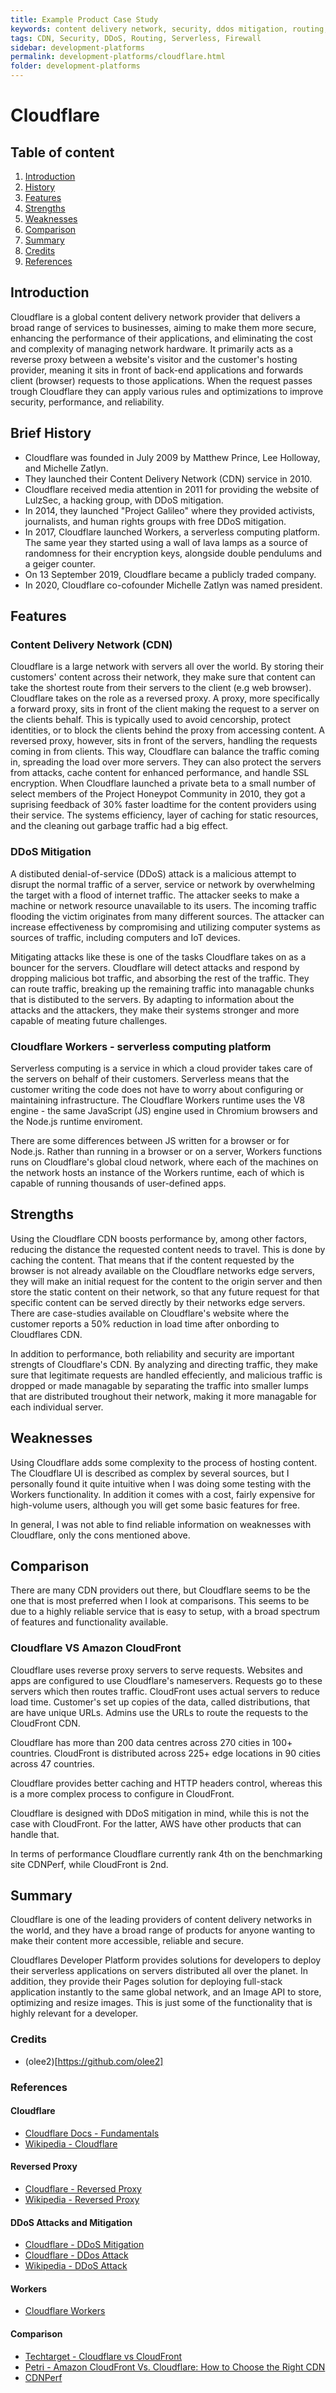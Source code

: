 ```yaml
---
title: Example Product Case Study
keywords: content delivery network, security, ddos mitigation, routing, serverless code, firewall
tags: CDN, Security, DDoS, Routing, Serverless, Firewall
sidebar: development-platforms
permalink: development-platforms/cloudflare.html
folder: development-platforms
---
```


# Cloudflare

## Table of content

1. [Introduction](#introduction)
2. [History](#brief-history)
3. [Features](#features)
4. [Strengths](#strengths)
5. [Weaknesses](#weaknesses)
6. [Comparison](#comparison)
7. [Summary](#summary)
8. [Credits](#credits)
9. [References](#references)

## Introduction

Cloudflare is a global content delivery network provider that delivers a broad range of services to businesses, aiming to make them more secure, enhancing the performance of their applications, and eliminating the cost and complexity of managing network hardware. It primarily acts as a reverse proxy between a website's visitor and the customer's hosting provider, meaning it sits in front of back-end applications and forwards client (browser) requests to those applications. When the request passes trough Cloudflare they can apply various rules and optimizations to improve security, performance, and reliability.

## Brief History

- Cloudflare was founded in July 2009 by Matthew Prince, Lee Holloway, and Michelle Zatlyn.
- They launched their Content Delivery Network (CDN) service in 2010.
- Cloudflare received media attention in 2011 for providing the website of LulzSec, a hacking group, with DDoS mitigation. 
- In 2014, they launched "Project Galileo" where they provided activists, journalists, and human rights groups with free DDoS mitigation. 
- In 2017, Cloudflare launched Workers, a serverless computing platform. The same year they started using a wall of lava lamps as a source of randomness for their encryption keys, alongside double pendulums and a geiger counter.   
- On 13 September 2019, Cloudflare became a publicly traded company. 
- In 2020, Cloudflare co-cofounder Michelle Zatlyn was named president. 

## Features

### Content Delivery Network (CDN)

Cloudflare is a large network with servers all over the world. By storing their customers' content across their network, they make sure that content can take the shortest route from their servers to the client (e.g web browser). Cloudflare takes on the role as a reversed proxy. A proxy, more specifically a forward proxy, sits in front of the client making the request to a server on the clients behalf. This is typically used to avoid cencorship, protect identities, or to block the clients behind the proxy from accessing content. A reversed proxy, however, sits in front of the servers, handling the requests coming in from clients. This way, Cloudflare can balance the traffic coming in, spreading the load over more servers. They can also protect the servers from attacks, cache content for enhanced performance, and handle SSL encryption. When Cloudflare launched a private beta to a small number of select members of the Project Honeypot Community in 2010, they got a suprising feedback of 30% faster loadtime for the content providers using their service. The systems efficiency, layer of caching for static resources, and the cleaning out garbage traffic had a big effect.

### DDoS Mitigation

A distibuted denial-of-service (DDoS) attack is a malicious attempt to disrupt the normal traffic of a server, service or network by overwhelming the target with a flood of internet traffic. The attacker seeks to make a machine or network resource unavailable to its users. The incoming traffic flooding the victim originates from many different sources. The attacker can increase effectiveness by compromising and utilizing computer systems as sources of traffic, including computers and IoT devices. 

Mitigating attacks like these is one of the tasks Cloudflare takes on as a bouncer for the servers. Cloudflare will detect attacks and respond by dropping malicious bot traffic, and absorbing the rest of the traffic. They can route traffic, breaking up the remaining traffic into managable chunks that is distibuted to the servers. By adapting to information about the attacks and the attackers, they make their systems stronger and more capable of meating future challenges. 

### Cloudflare Workers - serverless computing platform

Serverless computing is a service in which a cloud provider takes care of the servers on behalf of their customers. Serverless means that the customer writing the code does not have to worry about configuring or maintaining infrastructure. The Cloudflare Workers runtime uses the V8 engine - the same JavaScript (JS) engine used in Chromium browsers and the Node.js runtime enviroment. 

There are some differences between JS written for a browser or for Node.js. Rather than running in a browser or on a server, Workers functions runs on Cloudflare's global cloud network, where each of the machines on the network hosts an instance of the Workers runtime, each of which is capable of running thousands of user-defined apps. 

## Strengths

Using the Cloudflare CDN boosts performance by, among other factors, reducing the distance the requested content needs to travel. This is done by caching the content. That means that if the content requested by the browser is not already available on the Cloudflare networks edge servers, they will make an initial request for the content to the origin server and then store the static content on their network, so that any future request for that specific content can be served directly by their networks edge servers. There are case-studies available on Cloudflare's website where the customer reports a 50% reduction in load time after onbording to Cloudflares CDN. 

In addition to performance, both reliability and security are important strengts of Cloudflare's CDN. By analyzing and directing traffic, they make sure that legitimate requests are handled effeciently, and malicious traffic is dropped or made managable by separating the traffic into smaller lumps that are distributed troughout their network, making it more managable for each individual server. 

## Weaknesses

Using Cloudflare adds some complexity to the process of hosting content. The Cloudflare UI is described as complex by several sources, but I personally found it quite intuitive when I was doing some testing with the Workers functionality.
In addition it comes with a cost, fairly expensive for high-volume users, although you will get some basic features for free. 

In general, I was not able to find reliable information on weaknesses with Cloudflare, only the cons mentioned above. 

## Comparison

There are many CDN providers out there, but Cloudflare seems to be the one that is most preferred when I look at comparisons. This seems to be due to a highly reliable service that is easy to setup, with a broad spectrum of features and functionality available. 

### Cloudflare VS Amazon CloudFront

Cloudflare uses reverse proxy servers to serve requests. Websites and apps are configured to use Cloudflare's nameservers. Requests go to these servers which then routes traffic. CloudFront uses actual servers to reduce load time. Customer's set up copies of the data, called distributions, that are have unique URLs. Admins use the URLs to route the requests to the CloudFront CDN. 

Cloudflare has more than 200 data centres across 270 cities in 100+ countries. CloudFront is distributed across 225+ edge locations in 90 cities across 47 countries. 

Cloudflare provides better caching and HTTP headers control, whereas this is a more complex process to configure in CloudFront. 

Cloudflare is designed with DDoS mitigation in mind, while this is not the case with CloudFront. For the latter, AWS have other products that can handle that. 

In terms of performance Cloudflare currently rank 4th on the benchmarking site CDNPerf, while CloudFront is 2nd. 

## Summary

Cloudflare is one of the leading providers of content delivery networks in the world, and they have a broad range of products for anyone wanting to make their content more accessible, reliable and secure. 

Cloudflares Developer Platform provides solutions for developers to deploy their serverless applications on servers distributed all over the planet. In addition, they provide their Pages solution for deploying full-stack application instantly to the same global network, and an Image API to store, optimizing and resize images. This is just some of the functionality that is highly relevant for a developer.

### Credits

-  (olee2)[https://github.com/olee2]

### References

#### Cloudflare

- [Cloudflare Docs - Fundamentals](https://developers.cloudflare.com/fundamentals/)
- [Wikipedia - Cloudflare](https://en.wikipedia.org/wiki/Cloudflare)

#### Reversed Proxy

- [Cloudflare - Reversed Proxy](https://www.cloudflare.com/en-gb/learning/cdn/glossary/reverse-proxy/)
- [Wikipedia - Reversed Proxy](https://en.wikipedia.org/wiki/Reverse_proxy)

#### DDoS Attacks and Mitigation

- [Cloudflare - DDoS Mitigation](https://www.cloudflare.com/learning/ddos/ddos-mitigation/)
- [Cloudflare - DDos Attack](https://www.cloudflare.com/en-gb/learning/ddos/what-is-a-ddos-attack/)
- [Wikipedia - DDoS Attack](https://en.wikipedia.org/wiki/Denial-of-service_attack)

#### Workers

- [Cloudflare Workers](https://developers.cloudflare.com/workers/)

#### Comparison

- [Techtarget - Cloudflare vs CloudFront](https://www.techtarget.com/searchcloudcomputing/answer/Cloudflare-vs-Amazon-CloudFront-Which-CDN-is-right-for-you)
- [Petri - Amazon CloudFront Vs. Cloudflare: How to Choose the Right CDN](https://petri.com/aws-cloudfront-vs-cloudflare/)
- [CDNPerf](https://www.cdnperf.com/)